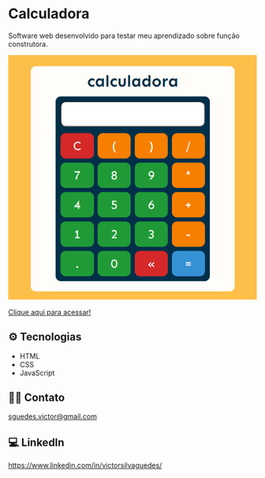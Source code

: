 # Calculadora

Software web desenvolvido para testar meu aprendizado sobre função construtora.

![preview](.github/calculadora.png)

[Clique aqui para acessar!](https://victorsilvaguedes.github.io/calculadora/)

## ⚙ Tecnologias

- HTML
- CSS
- JavaScript

## 👨‍💻 Contato

sguedes.victor@gmail.com

## 💻 LinkedIn

https://www.linkedin.com/in/victorsilvaguedes/
